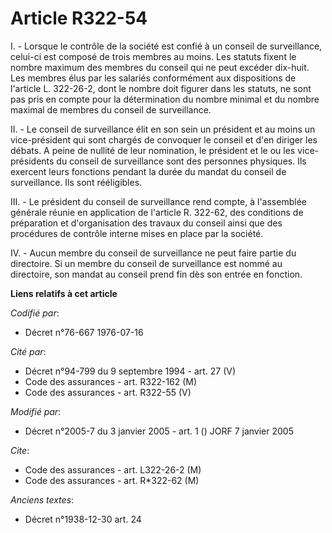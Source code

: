 # Article R322-54

I. - Lorsque le contrôle de la société est confié à un conseil de surveillance, celui-ci est composé de trois membres au
moins. Les statuts fixent le nombre maximum des membres du conseil qui ne peut excéder dix-huit. Les membres élus par les
salariés conformément aux dispositions de l'article L. 322-26-2, dont le nombre doit figurer dans les statuts, ne sont pas
pris en compte pour la détermination du nombre minimal et du nombre maximal de membres du conseil de surveillance.

II. - Le conseil de surveillance élit en son sein un président et au moins un vice-président qui sont chargés de convoquer le
conseil et d'en diriger les débats. A peine de nullité de leur nomination, le président et le ou les vice-présidents du
conseil de surveillance sont des personnes physiques. Ils exercent leurs fonctions pendant la durée du mandat du conseil de
surveillance. Ils sont rééligibles.

III. - Le président du conseil de surveillance rend compte, à l'assemblée générale réunie en application de l'article R.
322-62, des conditions de préparation et d'organisation des travaux du conseil ainsi que des procédures de contrôle interne
mises en place par la société.

IV. - Aucun membre du conseil de surveillance ne peut faire partie du directoire. Si un membre du conseil de surveillance est
nommé au directoire, son mandat au conseil prend fin dès son entrée en fonction.

**Liens relatifs à cet article**

_Codifié par_:

  - Décret n°76-667 1976-07-16

_Cité par_:

  - Décret n°94-799 du 9 septembre 1994 - art. 27 (V)
  - Code des assurances - art. R322-162 (M)
  - Code des assurances - art. R322-55 (V)

_Modifié par_:

  - Décret n°2005-7 du 3 janvier 2005 - art. 1 () JORF 7 janvier 2005

_Cite_:

  - Code des assurances - art. L322-26-2 (M)
  - Code des assurances - art. R*322-62 (M)

_Anciens textes_:

  - Décret n°1938-12-30 art. 24

